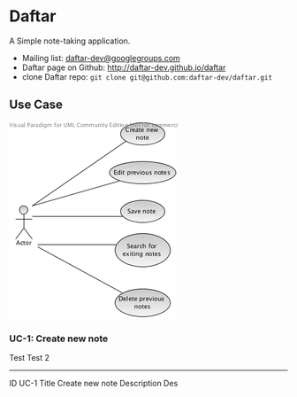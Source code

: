 Daftar
======

A Simple note-taking application.

* Mailing list: daftar-dev@googlegroups.com
* Daftar page on Github: http://daftar-dev.github.io/daftar
* clone Daftar repo: `git clone git@github.com:daftar-dev/daftar.git`

## Use Case
![UseCaseDiagram](usecase.png)

### UC-1: Create new note

 Test                   Test 2
 --------------------   ----------------------- 
 ID           UC-1
 Title           Create new note
 Description           Des
